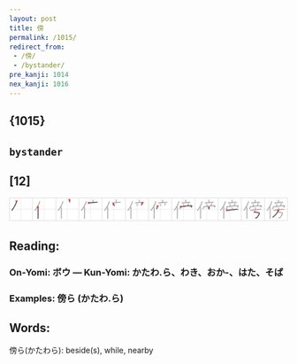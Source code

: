 ```yaml
---
layout: post
title: 傍
permalink: /1015/
redirect_from:
 - /傍/
 - /bystander/
pre_kanji: 1014
nex_kanji: 1016
---
```


## {1015}

## `bystander`

## [12]

<div class="stroke"><img src="../images/E5828D.png" /></div>

## Reading:

### On-Yomi: ボウ &mdash; Kun-Yomi: かたわ.ら、わき、おか-、はた、そば

### Examples: 傍ら (かたわ.ら)

## Words:

傍ら(かたわら): beside(s), while, nearby
